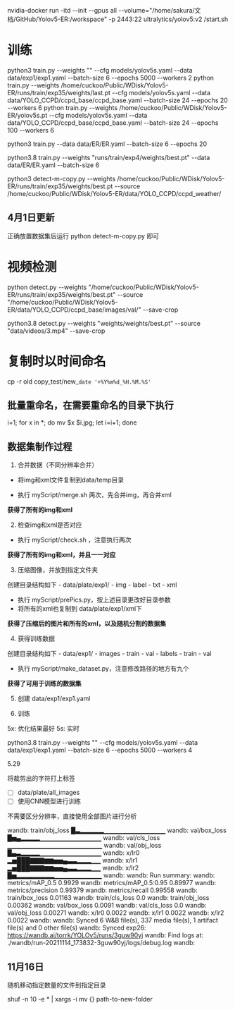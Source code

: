 nvidia-docker run -itd --init --gpus all --volume="/home/sakura/文档/GitHub/Yolov5-ER:/workspace" -p 2443:22 ultralytics/yolov5:v2 /start.sh

# 训练

python3 train.py --weights "" --cfg models/yolov5s.yaml --data data/exp1/exp1.yaml --batch-size 6 --epochs 5000 --workers 2
python train.py --weights /home/cuckoo/Public/WDisk/Yolov5-ER/runs/train/exp35/weights/last.pt --cfg models/yolov5s.yaml --data data/YOLO_CCPD/ccpd_base/ccpd_base.yaml --batch-size 24 --epochs 20 --workers 6
python train.py --weights /home/cuckoo/Public/WDisk/Yolov5-ER/yolov5s.pt --cfg models/yolov5s.yaml --data data/YOLO_CCPD/ccpd_base/ccpd_base.yaml --batch-size 24 --epochs 100 --workers 6

python3 train.py --data data/ER/ER.yaml --batch-size 6 --epochs 20

python3.8 train.py --weights "runs/train/exp4/weights/best.pt" --data data/ER/ER.yaml --batch-size 6

python3 detect-m-copy.py --weights /home/cuckoo/Public/WDisk/Yolov5-ER/runs/train/exp35/weights/best.pt --source /home/cuckoo/Public/WDisk/Yolov5-ER/data/YOLO_CCPD/ccpd_weather/ 


## 4月1日更新

正确放置数据集后运行 python  detect-m-copy.py 即可



# 视频检测
python detect.py --weights "/home/cuckoo/Public/WDisk/Yolov5-ER/runs/train/exp35/weights/best.pt" --source "/home/cuckoo/Public/WDisk/Yolov5-ER/data/YOLO_CCPD/ccpd_base/images/val/" --save-crop

python3.8 detect.py --weights "weights/weights/best.pt" --source "data/videos/3.mp4" --save-crop



# 复制时以时间命名

cp -r old copy_test/new_`date '+%Y%m%d_%H.%M.%S'`


## 批量重命名，在需要重命名的目录下执行

i=1; for x in *; do mv $x $i.jpg; let i=i+1; done





## 数据集制作过程

1. 合并数据（不同分辨率合并）

 - 将img和xml文件复制到data/temp目录
 * 执行 myScript/merge.sh 两次，先合并img，再合并xml

 **获得了所有的img和xml**

2. 检查img和xml是否对应

  - 执行 myScript/check.sh ，注意执行两次

 **获得了所有的img和xml，并且一一对应**

3. 压缩图像，并放到指定文件夹

  创建目录结构如下
        - data/plate/exp1/
          - img
          - label
          - txt
          - xml

 - 执行 myScript/prePics.py，按上述目录更改好目录参数
 - 将所有的xml也复制到 data/plate/exp1/xml下

 **获得了压缩后的图片和所有的xml，以及随机分割的数据集**

4. 获得训练数据

  创建目录结构如下
        - data/exp1/
          - images
            - train
            - val
          - labels
            - train
            - val

  - 执行 myScript/make_dataset.py，注意修改路径的地方有九个

 **获得了可用于训练的数据集**

5. 创建 data/exp1/exp1.yaml

6. 训练

5x: 优化结果最好
5s: 实时

python3.8 train.py --weights "" --cfg models/yolov5s.yaml --data data/exp1/exp1.yaml --batch-size 6 --epochs 5000 --workers 4


5.29

将裁剪出的字符打上标签

- [ ] data/plate/all_images
- [ ] 使用CNN模型进行训练

不需要区分分辨率，直接使用全部图片进行分析




wandb:         train/obj_loss █▃▂▂▂▂▂▁▁▁▁▁▁▁▁▁▁▁▁▁
wandb:           val/box_loss █▅▄▂▂▂▂▁▁▁▁▁▁▁▁▁▁▁▁▁
wandb:           val/cls_loss ▁▁▁▁▁▁▁▁▁▁▁▁▁▁▁▁▁▁▁▁
wandb:           val/obj_loss █▄▃▂▂▂▂▁▁▁▁▁▁▁▁▁▁▁▁▁
wandb:                  x/lr0 ▂▅███▇▇▇▆▆▅▅▄▃▃▂▂▂▁▁
wandb:                  x/lr1 ▂▅███▇▇▇▆▆▅▅▄▃▃▂▂▂▁▁
wandb:                  x/lr2 █▅▂▂▂▂▂▂▂▂▁▁▁▁▁▁▁▁▁▁
wandb:
wandb: Run summary:
wandb:        metrics/mAP_0.5 0.9929
wandb:   metrics/mAP_0.5:0.95 0.89977
wandb:      metrics/precision 0.99379
wandb:         metrics/recall 0.99558
wandb:         train/box_loss 0.01163
wandb:         train/cls_loss 0.0
wandb:         train/obj_loss 0.00362
wandb:           val/box_loss 0.0091
wandb:           val/cls_loss 0.0
wandb:           val/obj_loss 0.00271
wandb:                  x/lr0 0.0022
wandb:                  x/lr1 0.0022
wandb:                  x/lr2 0.0022
wandb:
wandb: Synced 6 W&B file(s), 337 media file(s), 1 artifact file(s) and 0 other file(s)
wandb: Synced exp26: https://wandb.ai/torrk/YOLOv5/runs/3guw90yj
wandb: Find logs at: ./wandb/run-20211114_173832-3guw90yj/logs/debug.log
wandb:




## 11月16日

随机移动指定数量的文件到指定目录

shuf -n 10 -e * | xargs -i mv {} path-to-new-folder




